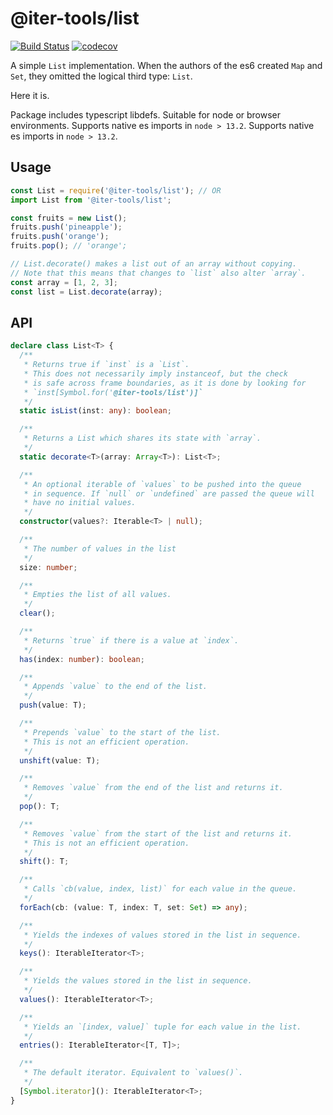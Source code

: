 # @iter-tools/list

[![Build Status](https://travis-ci.org/iter-tools/list.svg?branch=trunk)](https://travis-ci.org/iter-tools/list)
[![codecov](https://codecov.io/gh/iter-tools/list/branch/trunk/graph/badge.svg)](https://codecov.io/gh/iter-tools/list)

A simple `List` implementation. When the authors of the es6 created `Map` and `Set`, they omitted the logical third type: `List`.

Here it is.

Package includes typescript libdefs. Suitable for node or browser environments. Supports native es imports in `node > 13.2`. Supports native es imports in `node > 13.2`.

## Usage

```js
const List = require('@iter-tools/list'); // OR
import List from '@iter-tools/list';

const fruits = new List();
fruits.push('pineapple');
fruits.push('orange');
fruits.pop(); // 'orange';

// List.decorate() makes a list out of an array without copying.
// Note that this means that changes to `list` also alter `array`.
const array = [1, 2, 3];
const list = List.decorate(array);
```

## API

```ts
declare class List<T> {
  /**
   * Returns true if `inst` is a `List`.
   * This does not necessarily imply instanceof, but the check
   * is safe across frame boundaries, as it is done by looking for
   * `inst[Symbol.for('@iter-tools/list')]`
   */
  static isList(inst: any): boolean;

  /**
   * Returns a List which shares its state with `array`.
   */
  static decorate<T>(array: Array<T>): List<T>;

  /**
   * An optional iterable of `values` to be pushed into the queue
   * in sequence. If `null` or `undefined` are passed the queue will
   * have no initial values.
   */
  constructor(values?: Iterable<T> | null);

  /**
   * The number of values in the list
   */
  size: number;

  /**
   * Empties the list of all values.
   */
  clear();

  /**
   * Returns `true` if there is a value at `index`.
   */
  has(index: number): boolean;

  /**
   * Appends `value` to the end of the list.
   */
  push(value: T);

  /**
   * Prepends `value` to the start of the list.
   * This is not an efficient operation.
   */
  unshift(value: T);

  /**
   * Removes `value` from the end of the list and returns it.
   */
  pop(): T;

  /**
   * Removes `value` from the start of the list and returns it.
   * This is not an efficient operation.
   */
  shift(): T;

  /**
   * Calls `cb(value, index, list)` for each value in the queue.
   */
  forEach(cb: (value: T, index: T, set: Set) => any);

  /**
   * Yields the indexes of values stored in the list in sequence.
   */
  keys(): IterableIterator<T>;

  /**
   * Yields the values stored in the list in sequence.
   */
  values(): IterableIterator<T>;

  /**
   * Yields an `[index, value]` tuple for each value in the list.
   */
  entries(): IterableIterator<[T, T]>;

  /**
   * The default iterator. Equivalent to `values()`.
   */
  [Symbol.iterator](): IterableIterator<T>;
}
```

